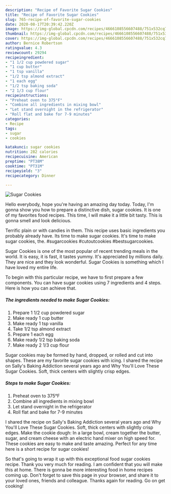 ```yaml
---
description: "Recipe of Favorite Sugar Cookies"
title: "Recipe of Favorite Sugar Cookies"
slug: 765-recipe-of-favorite-sugar-cookies
date: 2020-08-17T20:39:42.220Z
image: https://img-global.cpcdn.com/recipes/4666108556607488/751x532cq70/sugar-cookies-recipe-main-photo.jpg
thumbnail: https://img-global.cpcdn.com/recipes/4666108556607488/751x532cq70/sugar-cookies-recipe-main-photo.jpg
cover: https://img-global.cpcdn.com/recipes/4666108556607488/751x532cq70/sugar-cookies-recipe-main-photo.jpg
author: Bernice Robertson
ratingvalue: 4.3
reviewcount: 29294
recipeingredient:
- "1 1/2 cup powdered sugar"
- "1 cup butter"
- "1 tsp vanilla"
- "1/2 tsp almond extract"
- "1 each egg"
- "1/2 tsp baking soda"
- "2 1/3 cup flour"
recipeinstructions:
- "Preheat oven to 375°F"
- "Combine all ingredients in mixing bowl"
- "Let stand overnight in the refrigerator"
- "Roll flat and bake for 7-9 minutes"
categories:
- Recipe
tags:
- sugar
- cookies

katakunci: sugar cookies 
nutrition: 282 calories
recipecuisine: American
preptime: "PT38M"
cooktime: "PT31M"
recipeyield: "3"
recipecategory: Dinner

---
```



![Sugar Cookies](https://img-global.cpcdn.com/recipes/4666108556607488/751x532cq70/sugar-cookies-recipe-main-photo.jpg)

Hello everybody, hope you're having an amazing day today. Today, I'm gonna show you how to prepare a distinctive dish, sugar cookies. It is one of my favorites food recipes. This time, I will make it a little bit tasty. This is gonna smell and look delicious.

Terrific plain or with candies in them. This recipe uses basic ingredients you probably already have. Its time to make sugar cookies. It&#39;s time to make sugar cookies, the. #sugarcookies #cutoutcookies #bestsugarcookies.

Sugar Cookies is one of the most popular of recent trending meals in the world. It is easy, it is fast, it tastes yummy. It's appreciated by millions daily. They are nice and they look wonderful. Sugar Cookies is something which I have loved my entire life.


To begin with this particular recipe, we have to first prepare a few components. You can have sugar cookies using 7 ingredients and 4 steps. Here is how you can achieve that.

<!--inarticleads1-->

##### The ingredients needed to make Sugar Cookies:

1. Prepare 1 1/2 cup powdered sugar
1. Make ready 1 cup butter
1. Make ready 1 tsp vanilla
1. Take 1/2 tsp almond extract
1. Prepare 1 each egg
1. Make ready 1/2 tsp baking soda
1. Make ready 2 1/3 cup flour


Sugar cookies may be formed by hand, dropped, or rolled and cut into shapes. These are my favorite sugar cookies with icing. I shared the recipe on Sally&#39;s Baking Addiction several years ago and Why You&#39;ll Love These Sugar Cookies. Soft, thick centers with slightly crisp edges. 

<!--inarticleads2-->

##### Steps to make Sugar Cookies:

1. Preheat oven to 375°F
1. Combine all ingredients in mixing bowl
1. Let stand overnight in the refrigerator
1. Roll flat and bake for 7-9 minutes


I shared the recipe on Sally&#39;s Baking Addiction several years ago and Why You&#39;ll Love These Sugar Cookies. Soft, thick centers with slightly crisp edges. Make the cookie dough: In a large bowl, cream together the butter, sugar, and cream cheese with an electric hand mixer on high speed for. These cookies are easy to make and taste amazing. Perfect for any time here is a short recipe for sugar cookies! 

So that's going to wrap it up with this exceptional food sugar cookies recipe. Thank you very much for reading. I am confident that you will make this at home. There is gonna be more interesting food in home recipes coming up. Don't forget to save this page in your browser, and share it to your loved ones, friends and colleague. Thanks again for reading. Go on get cooking!

